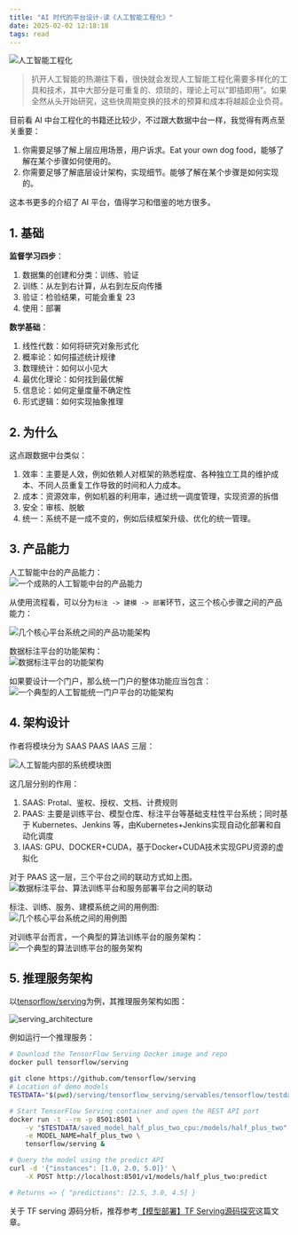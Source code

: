 ```yaml
---
title: "AI 时代的平台设计-读《人工智能工程化》"
date: 2025-02-02 12:18:18
tags: read
---
```

![人工智能工程化](https://izualzhy.cn/assets/images/book/s33733919.jpg)

> 扒开人工智能的热潮往下看，很快就会发现人工智能工程化需要多样化的工具和技术，其中大部分是可重复的、烦琐的，理论上可以“即插即用”。如果全然从头开始研究，这些快周期变换的技术的预算和成本将越超企业负荷。

目前看 AI 中台工程化的书籍还比较少，不过跟大数据中台一样，我觉得有两点至关重要：

1. 你需要足够了解上层应用场景，用户诉求。Eat your own dog food，能够了解在某个步骤如何使用的。  
2. 你需要足够了解底层设计架构，实现细节。能够了解在某个步骤是如何实现的。  

这本书更多的介绍了 AI 平台，值得学习和借鉴的地方很多。

## 1. 基础

**监督学习四步**：
1. 数据集的创建和分类：训练、验证
2. 训练：从左到右计算，从右到左反向传播
3. 验证：检验结果，可能会重复 23
4. 使用：部署

**数学基础**：
1. 线性代数：如何将研究对象形式化
2. 概率论：如何描述统计规律
3. 数理统计：如何以小见大
4. 最优化理论：如何找到最优解
5. 信息论：如何定量度量不确定性
6. 形式逻辑：如何实现抽象推理

## 2. 为什么

这点跟数据中台类似：

1. 效率：主要是人效，例如依赖人对框架的熟悉程度、各种独立工具的维护成本、不同人员重复工作导致的时间和人力成本。
2. 成本：资源效率，例如机器的利用率，通过统一调度管理，实现资源的拆借
3. 安全：审核、脱敏
4. 统一：系统不是一成不变的，例如后续框架升级、优化的统一管理。

## 3. 产品能力

人工智能中台的产品能力：  
![一个成熟的人工智能中台的产品能力](/assets/images/book/book-人工智能工程化/一个成熟的人工智能中台的产品能力.jpeg)

从使用流程看，可以分为`标注 -> 建模 -> 部署`环节，这三个核心步骤之间的产品能力：

![几个核心平台系统之间的产品功能架构](/assets/images/book/book-人工智能工程化/几个核心平台系统之间的产品功能架构.jpeg)

数据标注平台的功能架构：  
![数据标注平台的功能架构](/assets/images/book/book-人工智能工程化/数据标注平台的功能架构.jpeg)

如果要设计一个门户，那么统一门户的整体功能应当包含：  
![一个典型的人工智能统一门户平台的功能架构](/assets/images/book/book-人工智能工程化/一个典型的人工智能统一门户平台的功能架构.jpeg)
## 4. 架构设计

作者将模块分为 SAAS PAAS IAAS 三层：  

![人工智能内部的系统模块图](/assets/images/book/book-人工智能工程化/人工智能内部的系统模块图.jpeg)

这几层分别的作用：

1. SAAS: Protal、鉴权、授权、文档、计费规则  
2. PAAS: 主要是训练平台、模型仓库、标注平台等基础支柱性平台系统；同时基于 Kubernetes、Jenkins 等，由Kubernetes+Jenkins实现自动化部署和自动化调度  
3. IAAS: GPU、DOCKER+CUDA，基于Docker+CUDA技术实现GPU资源的虚拟化  

对于 PAAS 这一层，三个平台之间的联动方式如上图。
![数据标注平台、算法训练平台和服务部署平台之间的联动](/assets/images/book/book-人工智能工程化/数据标注平台、算法训练平台和服务部署平台之间的联动.jpeg)	

标注、训练、服务、建模系统之间的用例图:  
![几个核心平台系统之间的用例图](/assets/images/book/book-人工智能工程化/几个核心平台系统之间的用例图.jpeg)

对训练平台而言，一个典型的算法训练平台的服务架构：  
![一个典型的算法训练平台的服务架构](/assets/images/book/book-人工智能工程化/一个典型的算法训练平台的服务架构.jpeg)

## 5. 推理服务架构

以[tensorflow/serving](https://github.com/tensorflow/serving)为例，其推理服务架构如图：

![serving_architecture](https://github.com/tensorflow/serving/blob/master/tensorflow_serving/g3doc/images/serving_architecture.svg)

例如运行一个推理服务：

```bash
# Download the TensorFlow Serving Docker image and repo
docker pull tensorflow/serving

git clone https://github.com/tensorflow/serving
# Location of demo models
TESTDATA="$(pwd)/serving/tensorflow_serving/servables/tensorflow/testdata"

# Start TensorFlow Serving container and open the REST API port
docker run -t --rm -p 8501:8501 \
    -v "$TESTDATA/saved_model_half_plus_two_cpu:/models/half_plus_two" \
    -e MODEL_NAME=half_plus_two \
    tensorflow/serving &

# Query the model using the predict API
curl -d '{"instances": [1.0, 2.0, 5.0]}' \
    -X POST http://localhost:8501/v1/models/half_plus_two:predict

# Returns => { "predictions": [2.5, 3.0, 4.5] }
```

关于 TF serving 源码分析，推荐参考[【模型部署】TF Serving源码探究](https://zhuanlan.zhihu.com/p/700830357)这篇文章。